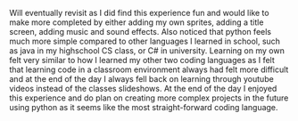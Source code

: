 Will eventually revisit as I did find this experience fun and would like to make more completed by either adding my own sprites, adding a title screen, adding music and sound effects. Also noticed that python feels much more simple compared to other languages I learned in school, such as java in my highschool CS class, or C# in university. Learning on my own felt very similar to how I learned my other two coding languages as I felt that learning code in a classroom environment always had felt more difficult and at the end of the day I always fell back on learning through youtube videos instead of the classes slideshows. At the end of the day I enjoyed this experience and do plan on creating more complex projects in the future using python as it seems like the most straight-forward coding language.
